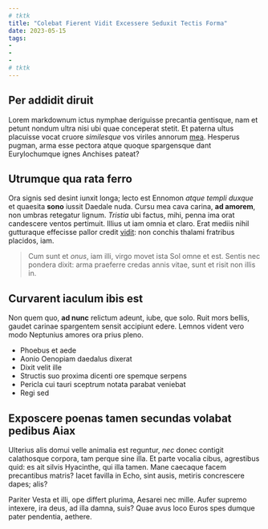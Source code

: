```yaml
---
# tktk
title: "Colebat Fierent Vidit Excessere Seduxit Tectis Forma"
date: 2023-05-15
tags:
-
-
-
# tktk
---
```


## Per addidit diruit

Lorem markdownum ictus nymphae deriguisse precantia gentisque, nam et petunt nondum ultra nisi ubi quae conceperat stetit. Et paterna ultus placuisse vocat cruore *similesque* vos viriles annorum [mea](http://tenetque.org/pedibus-campis). Hesperus pugman, arma esse pectora atque quoque spargensque dant Eurylochumque ignes Anchises pateat?

## Utrumque qua rata ferro

Ora signis sed desint iunxit longa; lecto est Ennomon *atque templi duxque* et quaesita **sono** iussit Daedale nuda. Cursu mea cava carina, **ad amorem**, non umbras retegatur lignum. *Tristia* ubi factus, mihi, penna ima orat candescere ventos pertimuit. Illius ut iam omnia et claro. Erat mediis nihil gutturaque effecisse pallor credit [vidit](http://www.est.org/iniusti-addit.html): non conchis thalami fratribus placidos, iam.

> Cum sunt et *onus*, iam illi, virgo movet ista Sol omne et est. Sentis nec pondera dixit: arma praeferre credas annis vitae, sunt et risit non illis in.

## Curvarent iaculum ibis est

Non quem quo, **ad nunc** relictum adeunt, iube, que solo. Ruit mors bellis, gaudet carinae spargentem sensit accipiunt edere. Lemnos vident vero modo Neptunius amores ora prius pleno.

- Phoebus et aede
- Aonio Oenopiam daedalus dixerat
- Dixit velit ille
- Structis suo proxima dicenti ore spemque serpens
- Pericla cui tauri sceptrum notata parabat veniebat
- Regi sed

## Exposcere poenas tamen secundas volabat pedibus Aiax

Ulterius alis domui velle animalia est reguntur, *nec* donec contigit calathosque corpora, tam perque sine illa. Et parte vocalia cibus, agrestibus quid: es ait silvis Hyacinthe, qui illa tamen. Mane caecaque facem precantibus matris? Iacet favilla in Echo, sint ausis, metiris concrescere dapes; alis?

Pariter Vesta et illi, ope differt plurima, Aesarei nec mille. Aufer supremo intexere, ira deus, ad illa damna, suis? Quae avus loco Euros spes dumque pater pendentia, aethere.
